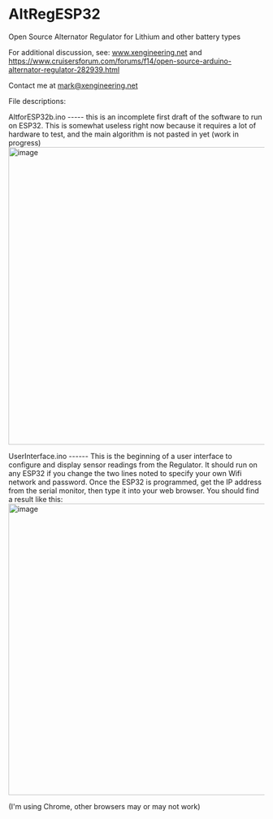 # AltRegESP32
Open Source Alternator Regulator for Lithium and other battery types

For additional discussion, see:
www.xengineering.net
and
https://www.cruisersforum.com/forums/f14/open-source-arduino-alternator-regulator-282939.html

Contact me at mark@xengineering.net 

File descriptions:

AltforESP32b.ino ----- this is an incomplete first draft of the software to run on ESP32.  This is somewhat useless right now because it requires a lot of hardware to test, and the main algorithm is not pasted in yet (work in progress)
<img width="586" alt="image" src="https://github.com/markliquid1/AltRegESP32/assets/139247086/20c75e36-946e-445e-ade6-ef993da9e146">


UserInterface.ino ------  This is the beginning of a user interface to configure and display sensor readings from the Regulator.  It should run on any ESP32 if you change the two lines noted to specify your own Wifi network and password.   Once the ESP32 is programmed, get the IP address from the serial monitor, then type it into your web browser.  You should find a result like this:
<img width="574" alt="image" src="https://github.com/markliquid1/AltRegESP32/assets/139247086/6e010dc7-424c-4e6e-9d16-19d61927aeff">



(I'm using Chrome, other browsers may or may not work)




